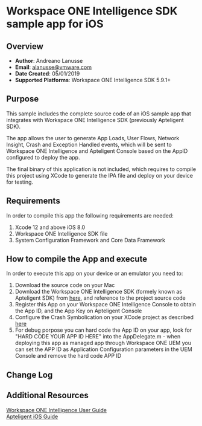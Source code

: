 # Workspace ONE Intelligence SDK sample app for iOS

## Overview
- **Author**: Andreano Lanusse
- **Email**: alanusse@vmware.com
- **Date Created**: 05/01/2019
- **Supported Platforms**: Workspace ONE Intelligence SDK 5.9.1+


## Purpose

This sample includes the complete source code of an iOS sample app that integrates with Workspace ONE Intelligence SDK (previously Apteligent SDK).

The app allows the user to generate App Loads, User Flows, Network Insight, Crash and Exception Handled events, which will be sent to Workspace ONE Intelligence and Apteligent Console based on the AppID configured to deploy the app.

The final binary of this application is not included, which requires to compile this project using XCode to generate the IPA file and deploy on your device for testing.

## Requirements

In order to compile this app the following requirements are needed:

1. Xcode 12 and above iOS 8.0
2. Workspace ONE Intelligence SDK file
3. System Configuration Framework and Core Data Framework


## How to compile the App and execute

In order to execute this app on your device or an emulator you need to:

1. Download the source code on your Mac
2. Download the Workspace ONE Intelligence SDK (formely known as Apteligent SDK) from [here](https://docs.apteligent.com/ios/ios.html#guides), and reference to the project source code
3. Register this App on your Workspace ONE Intelligence Console to obtain the App ID, and the App Key on Apteligent Console
4. Configure the Crash Symbolication on your XCode project as described [here](https://docs.apteligent.com/ios/ios_dsym.html?_ga=2.246319428.1184518668.1556583277-1732487595.1554733827)
5. For debug porpose you can hard code the App ID on your app, look for "HARD CODE YOUR APP ID HERE" into the AppDelegate.m - when deploying this app as managed app through Workspace ONE UEM you can set the APP ID as Application Configuration parameters in the UEM Console and remove the hard code APP ID


## Change Log

## Additional Resources
[Workspace ONE Intelligence User Guide](https://docs.vmware.com/en/VMware-Workspace-ONE/services/Intelligence/GUID-AWT-WS1INT-OVERVIEW.html)  
[Apteligent iOS Guide](https://docs.apteligent.com/ios/ios.html)
